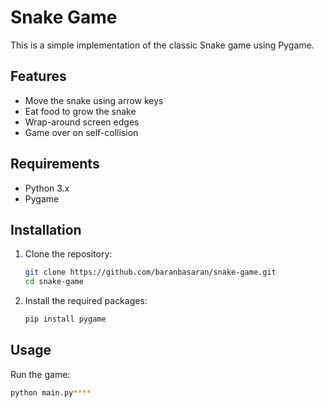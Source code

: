 # Snake Game

This is a simple implementation of the classic Snake game using Pygame.

## Features

- Move the snake using arrow keys
- Eat food to grow the snake
- Wrap-around screen edges
- Game over on self-collision

## Requirements

- Python 3.x
- Pygame

## Installation

1. Clone the repository:
    ```sh
    git clone https://github.com/baranbasaran/snake-game.git
    cd snake-game
    ```

2. Install the required packages:
    ```sh
    pip install pygame
    ```

## Usage

Run the game:
```sh
python main.py****
